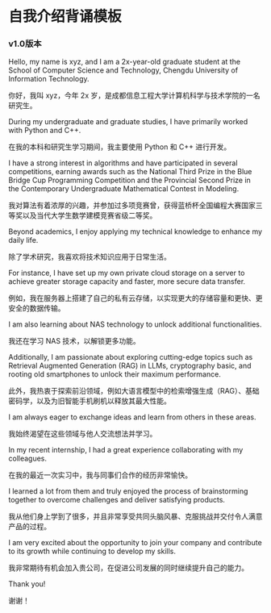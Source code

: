 # 自我介绍背诵模板

### v1.0版本

Hello, my name is xyz, and I am a 2x-year-old graduate student at the School of Computer Science and Technology, Chengdu University of Information Technology.

你好，我叫 xyz，今年 2x 岁，是成都信息工程大学计算机科学与技术学院的一名研究生。

During my undergraduate and graduate studies, I have primarily worked with Python and C++.

在我的本科和研究生学习期间，我主要使用 Python 和 C++ 进行开发。

I have a strong interest in algorithms and have participated in several competitions, earning awards such as the National Third Prize in the Blue Bridge Cup Programming Competition and the Provincial Second Prize in the Contemporary Undergraduate Mathematical Contest in Modeling.

我对算法有着浓厚的兴趣，并参加过多项竞赛曾，获得蓝桥杯全国编程大赛国家三等奖以及当代大学生数学建模竞赛省级二等奖。

Beyond academics, I enjoy applying my technical knowledge to enhance my daily life.

除了学术研究，我喜欢将技术知识应用于日常生活。

For instance, I have set up my own private cloud storage on a server to achieve greater storage capacity and faster, more secure data transfer.

例如，我在服务器上搭建了自己的私有云存储，以实现更大的存储容量和更快、更安全的数据传输。

I am also learning about NAS technology to unlock additional functionalities.

我还在学习 NAS 技术，以解锁更多功能。

Additionally, I am passionate about exploring cutting-edge topics such as Retrieval Augmented Generation (RAG) in LLMs, cryptography basic, and rooting old smartphones to unlock their maximum performance.

此外，我热衷于探索前沿领域，例如大语言模型中的检索增强生成（RAG）、基础密码学，以及为旧智能手机刷机以释放其最大性能。

I am always eager to exchange ideas and learn from others in these areas.

我始终渴望在这些领域与他人交流想法并学习。

In my recent internship, I had a great experience collaborating with my colleagues.

在我的最近一次实习中，我与同事们合作的经历非常愉快。

I learned a lot from them and truly enjoyed the process of brainstorming together to overcome challenges and deliver satisfying products.

我从他们身上学到了很多，并且非常享受共同头脑风暴、克服挑战并交付令人满意产品的过程。

I am very excited about the opportunity to join your company and contribute to its growth while continuing to develop my skills.

我非常期待有机会加入贵公司，在促进公司发展的同时继续提升自己的能力。

Thank you!

谢谢！